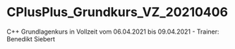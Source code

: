 # CPlusPlus_Grundkurs_VZ_20210406
 C++ Grundlagenkurs in Vollzeit vom 06.04.2021 bis 09.04.2021 - Trainer: Benedikt Siebert 
